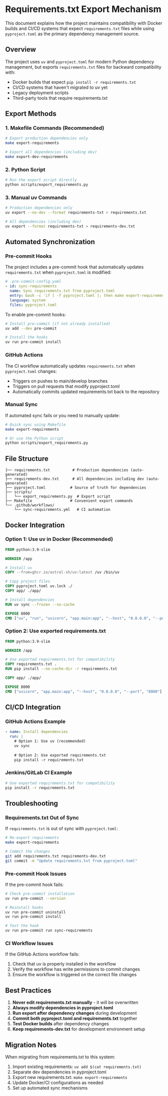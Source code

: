 # Requirements.txt Export Mechanism

This document explains how the project maintains compatibility with Docker builds and CI/CD systems that expect `requirements.txt` files while using `pyproject.toml` as the primary dependency management source.

## Overview

The project uses `uv` and `pyproject.toml` for modern Python dependency management, but exports `requirements.txt` files for backward compatibility with:

- Docker builds that expect `pip install -r requirements.txt`
- CI/CD systems that haven't migrated to uv yet
- Legacy deployment scripts
- Third-party tools that require requirements.txt

## Export Methods

### 1. Makefile Commands (Recommended)

```bash
# Export production dependencies only
make export-requirements

# Export all dependencies (including dev)
make export-dev-requirements
```

### 2. Python Script

```bash
# Run the export script directly
python scripts/export_requirements.py
```

### 3. Manual uv Commands

```bash
# Production dependencies only
uv export --no-dev --format requirements-txt > requirements.txt

# All dependencies (including dev)
uv export --format requirements-txt > requirements-dev.txt
```

## Automated Synchronization

### Pre-commit Hooks

The project includes a pre-commit hook that automatically updates `requirements.txt` when `pyproject.toml` is modified:

```yaml
# .pre-commit-config.yaml
- id: sync-requirements
  name: Sync requirements.txt from pyproject.toml
  entry: bash -c 'if [ -f pyproject.toml ]; then make export-requirements; fi'
  language: system
  files: pyproject.toml
```

To enable pre-commit hooks:

```bash
# Install pre-commit (if not already installed)
uv add --dev pre-commit

# Install the hooks
uv run pre-commit install
```

### GitHub Actions

The CI workflow automatically updates `requirements.txt` when `pyproject.toml` changes:

- Triggers on pushes to main/develop branches
- Triggers on pull requests that modify pyproject.toml
- Automatically commits updated requirements.txt back to the repository

### Manual Sync

If automated sync fails or you need to manually update:

```bash
# Quick sync using Makefile
make export-requirements

# Or use the Python script
python scripts/export_requirements.py
```

## File Structure

```
├── requirements.txt          # Production dependencies (auto-generated)
├── requirements-dev.txt      # All dependencies including dev (auto-generated)
├── pyproject.toml           # Source of truth for dependencies
├── scripts/
│   └── export_requirements.py  # Export script
├── Makefile                 # Convenient export commands
└── .github/workflows/
    └── sync-requirements.yml   # CI automation
```

## Docker Integration

### Option 1: Use uv in Docker (Recommended)

```dockerfile
FROM python:3.9-slim

WORKDIR /app

# Install uv
COPY --from=ghcr.io/astral-sh/uv:latest /uv /bin/uv

# Copy project files
COPY pyproject.toml uv.lock ./
COPY app/ ./app/

# Install dependencies
RUN uv sync --frozen --no-cache

EXPOSE 8000
CMD ["uv", "run", "uvicorn", "app.main:app", "--host", "0.0.0.0", "--port", "8000"]
```

### Option 2: Use exported requirements.txt

```dockerfile
FROM python:3.9-slim

WORKDIR /app

# Use exported requirements.txt for compatibility
COPY requirements.txt .
RUN pip install --no-cache-dir -r requirements.txt

COPY app/ ./app/

EXPOSE 8000
CMD ["uvicorn", "app.main:app", "--host", "0.0.0.0", "--port", "8000"]
```

## CI/CD Integration

### GitHub Actions Example

```yaml
- name: Install dependencies
  run: |
    # Option 1: Use uv (recommended)
    uv sync
    
    # Option 2: Use exported requirements.txt
    pip install -r requirements.txt
```

### Jenkins/GitLab CI Example

```bash
# Use exported requirements.txt for compatibility
pip install -r requirements.txt
```

## Troubleshooting

### Requirements.txt Out of Sync

If `requirements.txt` is out of sync with `pyproject.toml`:

```bash
# Re-export requirements
make export-requirements

# Commit the changes
git add requirements.txt requirements-dev.txt
git commit -m "Update requirements.txt from pyproject.toml"
```

### Pre-commit Hook Issues

If the pre-commit hook fails:

```bash
# Check pre-commit installation
uv run pre-commit --version

# Reinstall hooks
uv run pre-commit uninstall
uv run pre-commit install

# Test the hook
uv run pre-commit run sync-requirements
```

### CI Workflow Issues

If the GitHub Actions workflow fails:

1. Check that uv is properly installed in the workflow
2. Verify the workflow has write permissions to commit changes
3. Ensure the workflow is triggered on the correct file changes

## Best Practices

1. **Never edit requirements.txt manually** - it will be overwritten
2. **Always modify dependencies in pyproject.toml**
3. **Run export after dependency changes** during development
4. **Commit both pyproject.toml and requirements.txt** together
5. **Test Docker builds** after dependency changes
6. **Keep requirements-dev.txt** for development environment setup

## Migration Notes

When migrating from requirements.txt to this system:

1. Import existing requirements: `uv add $(cat requirements.txt)`
2. Separate dev dependencies in pyproject.toml
3. Export new requirements.txt: `make export-requirements`
4. Update Docker/CI configurations as needed
5. Set up automated sync mechanisms
